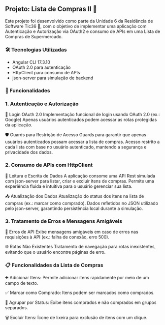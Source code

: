 ## Projeto: Lista de Compras II 🛒

Este projeto foi desenvolvido como parte da Unidade 6 da Residência de Software Tic36 🚀, com o objetivo de implementar uma aplicação com Autenticação e Autorização via OAuth2 e consumo de APIs em uma Lista de Compras de Supermercado.

### 🛠️ Tecnologias Utilizadas
- Angular CLI 17.3.10
- OAuth 2.0 para autenticação
- HttpClient para consumo de APIs
- json-server para simulação de backend

### 🚀 Funcionalidades

### 1. Autenticação e Autorização

🔐 Login OAuth 2.0
Implementação funcional de login usando OAuth 2.0 (ex.: Google)
Apenas usuários autenticados podem acessar as rotas protegidas da aplicação.

🛡️ Guards para Restrição de Acesso
Guards para garantir que apenas usuários autenticados possam acessar a lista de compras.
Acesso restrito a cada lista com base no usuário autenticado, mantendo a segurança e privacidade dos dados.

### 2. Consumo de APIs com HttpClient

🔄 Leitura e Escrita de Dados
A aplicação consome uma API Rest simulada com json-server para listar, criar e excluir itens de compras.
Permite uma experiência fluida e intuitiva para o usuário gerenciar sua lista.

📥 Atualização dos Dados
Atualização do status dos itens na lista de compras (ex.: marcar como comprado).
Dados refletidos no JSON utilizado pelo json-server, garantindo persistência local durante a simulação.

### 3. Tratamento de Erros e Mensagens Amigáveis

🚫 Erros de API
Exibe mensagens amigáveis em caso de erros nas requisições à API (ex.: falha de conexão, erro 500).

🌐 Rotas Não Existentes
Tratamento de navegação para rotas inexistentes, evitando que o usuário encontre páginas de erro.

### 📋 Funcionalidades da Lista de Compras

➕ Adicionar Itens: Permite adicionar itens rapidamente por meio de um campo de texto.

✅ Marcar como Comprado: Itens podem ser marcados como comprados.

📂 Agrupar por Status: Exibe itens comprados e não comprados em grupos separados.

🗑️ Excluir Itens: Ícone de lixeira para exclusão de itens com um clique.

